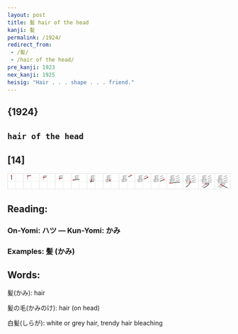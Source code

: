 ```yaml
---
layout: post
title: 髪 hair of the head
kanji: 髪
permalink: /1924/
redirect_from:
 - /髪/
 - /hair of the head/
pre_kanji: 1923
nex_kanji: 1925
heisig: "Hair . . . shape . . . friend."
---
```


## {1924}

## `hair of the head`

## [14]

<div class="stroke"><img src="../images/E9ABAA.png" /></div>

## Reading:

### On-Yomi: ハツ &mdash; Kun-Yomi: かみ

### Examples: 髪 (かみ)

## Words:

髪(かみ): hair

髪の毛(かみのけ): hair (on head)

白髪(しらが): white or grey hair, trendy hair bleaching
